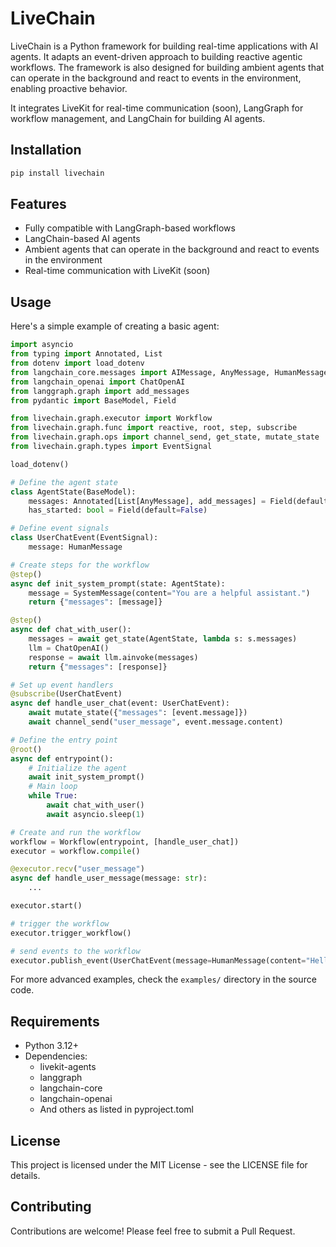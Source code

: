 # LiveChain

LiveChain is a Python framework for building real-time applications with AI agents. It adapts an event-driven approach to building reactive agentic workflows. The framework is also designed for building ambient agents that can operate in the background and react to events in the environment, enabling proactive behavior.

It integrates LiveKit for real-time communication (soon), LangGraph for workflow management, and LangChain for building AI agents.

## Installation

```bash
pip install livechain
```

## Features

- Fully compatible with LangGraph-based workflows
- LangChain-based AI agents
- Ambient agents that can operate in the background and react to events in the environment
- Real-time communication with LiveKit (soon)

## Usage

Here's a simple example of creating a basic agent:

```python
import asyncio
from typing import Annotated, List
from dotenv import load_dotenv
from langchain_core.messages import AIMessage, AnyMessage, HumanMessage, SystemMessage
from langchain_openai import ChatOpenAI
from langgraph.graph import add_messages
from pydantic import BaseModel, Field

from livechain.graph.executor import Workflow
from livechain.graph.func import reactive, root, step, subscribe
from livechain.graph.ops import channel_send, get_state, mutate_state
from livechain.graph.types import EventSignal

load_dotenv()

# Define the agent state
class AgentState(BaseModel):
    messages: Annotated[List[AnyMessage], add_messages] = Field(default_factory=list)
    has_started: bool = Field(default=False)

# Define event signals
class UserChatEvent(EventSignal):
    message: HumanMessage

# Create steps for the workflow
@step()
async def init_system_prompt(state: AgentState):
    message = SystemMessage(content="You are a helpful assistant.")
    return {"messages": [message]}

@step()
async def chat_with_user():
    messages = await get_state(AgentState, lambda s: s.messages)
    llm = ChatOpenAI()
    response = await llm.ainvoke(messages)
    return {"messages": [response]}

# Set up event handlers
@subscribe(UserChatEvent)
async def handle_user_chat(event: UserChatEvent):
    await mutate_state({"messages": [event.message]})
    await channel_send("user_message", event.message.content)

# Define the entry point
@root()
async def entrypoint():
    # Initialize the agent
    await init_system_prompt()
    # Main loop
    while True:
        await chat_with_user()
        await asyncio.sleep(1)

# Create and run the workflow
workflow = Workflow(entrypoint, [handle_user_chat])
executor = workflow.compile()

@executor.recv("user_message")
async def handle_user_message(message: str):
    ...

executor.start()

# trigger the workflow
executor.trigger_workflow()

# send events to the workflow
executor.publish_event(UserChatEvent(message=HumanMessage(content="Hello, how are you?")))
```

For more advanced examples, check the `examples/` directory in the source code.

## Requirements

- Python 3.12+
- Dependencies:
  - livekit-agents
  - langgraph
  - langchain-core
  - langchain-openai
  - And others as listed in pyproject.toml

## License

This project is licensed under the MIT License - see the LICENSE file for details.

## Contributing

Contributions are welcome! Please feel free to submit a Pull Request.
